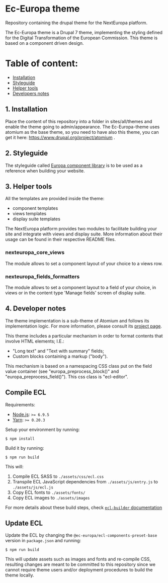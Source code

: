# Ec-Europa theme
Repository containing the drupal theme for the NextEuropa platform.

The Ec-Europa theme is a Drupal 7 theme, implementing the styling defined for
the Digital Transformation of the European Commission.
This theme is based on a component driven design.

Table of content:
=================
- [Installation](#a-installation)
- [Styleguide](#styleguide)
- [Helper tools](#helper-tools)
- [Developers notes](#developers-notes)

## 1. Installation

Place the content of this repository into a folder in sites/all/themes and enable the theme going to admin/appearance.
The Ec-Europa-theme uses atomium as the base theme, so you need to have also
this theme, you can get it here: https://www.drupal.org/project/atomium .

## 2. Styleguide

The styleguide called [Europa component library](https://ec-europa.github.io/europa-component-library)
 is to be used as a reference when building your website.

## 3. Helper tools

All the templates are provided inside the theme:
 - component templates
 - views templates
 - display suite templates

The NextEuropa platform provides two modules to facilitate building your site and integrate
with views and display suite.
More information about their usage can be found in their respective README files.

### nexteuropa_core_views

The module allows to set a component layout of your choice to a views row.

### nexteuropa_fields_formatters

The module allows to set a component layout to a field of your choice, in views
or in the content type 'Manage fields' screen of display suite.

## 4. Developer notes

The theme implementation is a sub-theme of Atomium and follows its implementation logic.
For more information, please consult its [project page](https://www.drupal.org/project/atomium).

This theme includes a particular mechanism in order to format contents that involve HTML elements; I.E.:
* "Long text" and "Text with summary" fields;
* Custom blocks containing a markup ("body").

This mechanism is based on a namespacing CSS class put on the field value container (see "europa_preprocess_block()"
and "europa_preprocess_field()").
This css class is "ecl-editor".

## Compile ECL

Requirements:

- [Node.js](https://nodejs.org/en/): `>= 6.9.5`
- [Yarn](https://yarnpkg.com/en/): `>= 0.20.3`

Setup your environment by running:

```
$ npm install
```

Build it by running:

```
$ npm run build
```

This will:

1. Compile ECL SASS to `./assets/css/ecl.css`
2. Transpile ECL JavaScript dependencies from `./assets/js/entry.js` to `./assets/js/ecl.js`
3. Copy ECL fonts to `./assets/fonts/`
4. Copy ECL images to `./assets/images`

For more details about these build steps, check [`ecl-builder` documentation](https://www.npmjs.com/package/@ec-europa/ecl-builder)

## Update ECL

Update the ECL by changing the `@ec-europa/ecl-components-preset-base` version in `package.json` and running:

```
$ npm run build
```

This will update assets such as images and fonts and re-compile CSS, resulting changes are meant to be committed to this
repository since we cannot require theme users and/or deployment procedures to build the theme locally.
